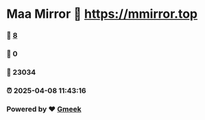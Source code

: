 # Maa Mirror :link: https://mmirror.top 
### :page_facing_up: [8](https://mmirror.top/tag.html) 
### :speech_balloon: 0 
### :hibiscus: 23034 
### :alarm_clock: 2025-04-08 11:43:16 
### Powered by :heart: [Gmeek](https://github.com/Meekdai/Gmeek)
